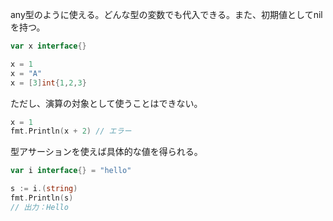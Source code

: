 any型のように使える。どんな型の変数でも代入できる。また、初期値としてnilを持つ。
```go
var x interface{}

x = 1
x = "A"
x = [3]int{1,2,3}
```
ただし、演算の対象として使うことはできない。
```go
x = 1
fmt.Println(x + 2) // エラー
```
型アサーションを使えば具体的な値を得られる。
```go
var i interface{} = "hello"

s := i.(string)
fmt.Println(s)
// 出力：Hello
```